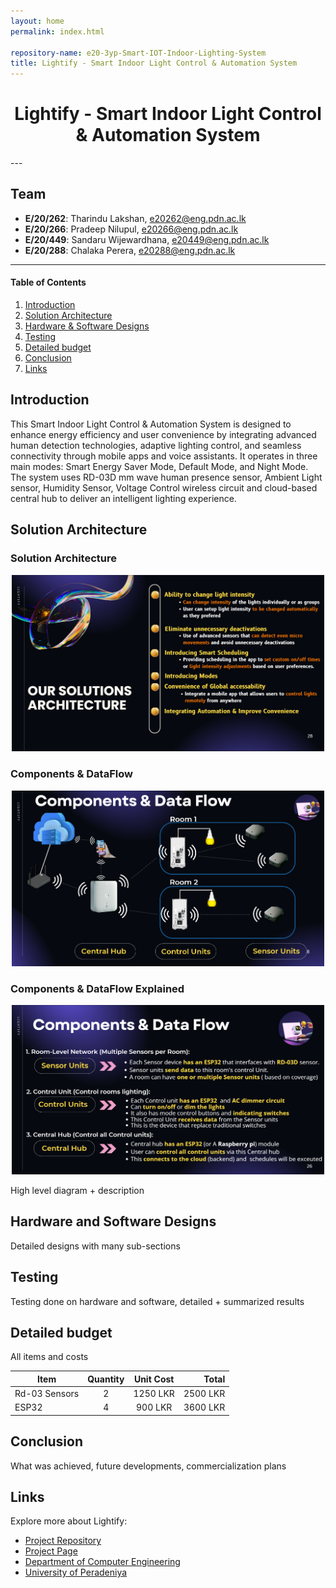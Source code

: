 ```yaml
---
layout: home
permalink: index.html

repository-name: e20-3yp-Smart-IOT-Indoor-Lighting-System
title: Lightify - Smart Indoor Light Control & Automation System
---
```

<h1 align="center">Lightify - Smart Indoor Light Control & Automation System</h1>
---

## Team
-  **E/20/262**: Tharindu Lakshan, [e20262@eng.pdn.ac.lk](mailto:e20262@eng.pdn.ac.lk)
-  **E/20/266**: Pradeep Nilupul, [e20266@eng.pdn.ac.lk](mailto:e20266@eng.pdn.ac.lk)
-  **E/20/449**: Sandaru Wijewardhana, [e20449@eng.pdn.ac.lk](mailto:e20449@eng.pdn.ac.lk)
-  **E/20/288**: Chalaka Perera, [e20288@eng.pdn.ac.lk](mailto:e20288@eng.pdn.ac.lk)

---
<!-- Image (photo/drawing of the final hardware) should be here -->

<!-- This is a sample image, to show how to add images to your page. To learn more options, please refer [this](https://projects.ce.pdn.ac.lk/docs/faq/how-to-add-an-image/) -->

<!-- ![Sample Image](./images/sample.png) -->

#### Table of Contents
1. [Introduction](#introduction)
2. [Solution Architecture](#solution-architecture )
3. [Hardware & Software Designs](#hardware-and-software-designs)
4. [Testing](#testing)
5. [Detailed budget](#detailed-budget)
6. [Conclusion](#conclusion)
7. [Links](#links)

## Introduction

This Smart Indoor Light Control & Automation System is designed to enhance energy efficiency and user convenience by integrating advanced human detection technologies, adaptive lighting control, and seamless connectivity through mobile apps and voice assistants. It operates in three main modes: Smart Energy Saver Mode, Default Mode, and Night Mode. The system uses RD-03D mm wave human presence sensor, Ambient Light sensor, Humidity Sensor, Voltage Control wireless circuit and cloud-based central hub to deliver an intelligent lighting experience.


## Solution Architecture

### Solution Architecture
<div align="center">
  <img src="/docs/images/SolutionArchitecture.png" alt="SolutionArchitecture" width="500">
</div>

### Components & DataFlow
<div align="center">
  <img src="/docs/images/Components&DataFlow.png" alt="Components&DataFlow" width="500">
</div>

### Components & DataFlow Explained
<div align="center">
  <img src="/docs/images/Components&DataFlowExplained.png" alt="Components&DataFlowExplained" width="500">
</div>

High level diagram + description

## Hardware and Software Designs

Detailed designs with many sub-sections

## Testing

Testing done on hardware and software, detailed + summarized results

## Detailed budget

All items and costs

| Item          | Quantity  | Unit Cost  | Total  |
| ------------- |:---------:|:----------:|-------:|
| Rd-03 Sensors | 2         | 1250 LKR     | 2500 LKR |
| ESP32 | 4         | 900 LKR     | 3600 LKR |

## Conclusion

What was achieved, future developments, commercialization plans

## Links

Explore more about Lightify:
- [Project Repository](https://github.com/cepdnaclk/e20-3yp-Smart-IOT-Indoor-Lighting-System)
- [Project Page](https://cepdnaclk.github.io/e20-3yp-Smart-IOT-Indoor-Lighting-System)
- [Department of Computer Engineering](http://www.ce.pdn.ac.lk/)
- [University of Peradeniya](https://eng.pdn.ac.lk/)

[//]: # (Please refer this to learn more about Markdown syntax)
[//]: # (https://github.com/adam-p/markdown-here/wiki/Markdown-Cheatsheet)
